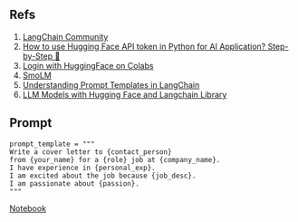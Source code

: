 ## Refs

1. [LangChain Community](https://stackoverflow.com/questions/77998568/langchain-modulenotfounderror-no-module-named-langchain-community)
2. [How to use Hugging Face API token in Python for AI Application? Step-by-Step 🐾](https://medium.com/@aroman11/how-to-use-hugging-face-api-token-in-python-for-ai-application-step-by-step-be0ed00d315c)
3. [Login with HuggingFace on Colabs](https://discuss.huggingface.co/t/google-colab-hub-login/21853)
4. [SmoLM](https://huggingface.co/HuggingFaceTB/SmolLM-1.7B-Instruct?text=write+a+poem)
5. [Understanding Prompt Templates in LangChain](https://medium.com/@punya8147_26846/understanding-prompt-templates-in-langchain-f714cd7ab380)
6. [LLM Models with Hugging Face and Langchain Library](https://www.kaggle.com/code/givkashi/llm-models-with-hugging-face-and-langchain-library)

## Prompt

```
prompt_template = """
Write a cover letter to {contact_person}
from {your_name} for a {role} job at {company_name}.
I have experience in {personal_exp}.
I am excited about the job because {job_desc}.
I am passionate about {passion}.
"""
```

[Notebook](https://colab.research.google.com/drive/1STxIGCeRW1-Jy72O_HJuQ-S2Sxm6TWHI#scrollTo=wKtMYBinzDIR&uniqifier=1)
